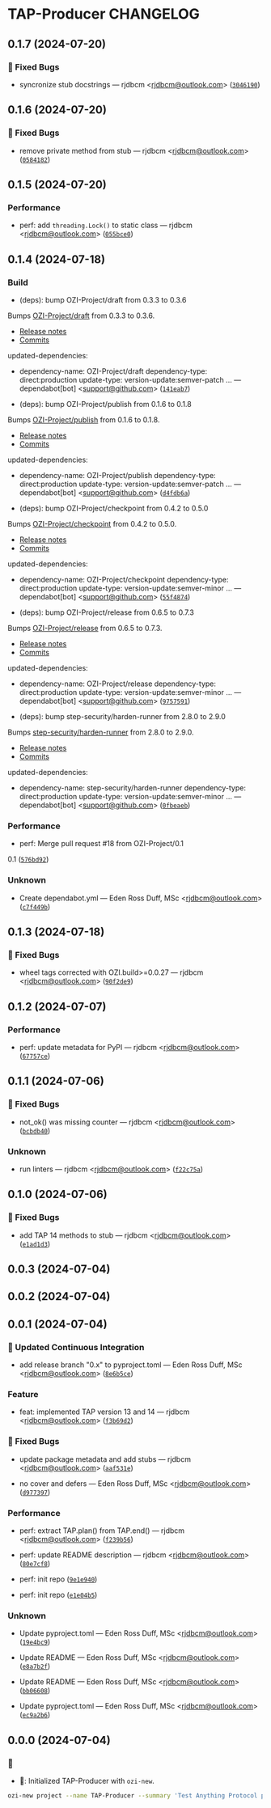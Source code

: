 # TAP-Producer CHANGELOG
## 0.1.7 (2024-07-20)


### 🐛 Fixed Bugs

* syncronize stub docstrings — rjdbcm &lt;rjdbcm@outlook.com&gt;
([`3046190`](https://github.com/OZI-Project/TAP-Producer/commit/3046190019f542649f03258dda787f69ea382f13))

## 0.1.6 (2024-07-20)


### 🐛 Fixed Bugs

* remove private method from stub — rjdbcm &lt;rjdbcm@outlook.com&gt;
([`0584182`](https://github.com/OZI-Project/TAP-Producer/commit/0584182e8d32275fd5c787b686f2e245c8fa927e))

## 0.1.5 (2024-07-20)


### Performance


* perf: add ``threading.Lock()`` to static class — rjdbcm &lt;rjdbcm@outlook.com&gt;
([`055bce0`](https://github.com/OZI-Project/TAP-Producer/commit/055bce08b33e156ec4915acb7f580855b52e7dc4))

## 0.1.4 (2024-07-18)


### Build


* (deps): bump OZI-Project/draft from 0.3.3 to 0.3.6

Bumps [OZI-Project/draft](https://github.com/ozi-project/draft) from 0.3.3 to 0.3.6.
- [Release notes](https://github.com/ozi-project/draft/releases)
- [Commits](https://github.com/ozi-project/draft/compare/0.3.3...0.3.6)


updated-dependencies:
- dependency-name: OZI-Project/draft
  dependency-type: direct:production
  update-type: version-update:semver-patch
... — dependabot[bot] &lt;support@github.com&gt;
([`141eab7`](https://github.com/OZI-Project/TAP-Producer/commit/141eab74b52bd8bc0785c6ac9516e448dfdd705c))

* (deps): bump OZI-Project/publish from 0.1.6 to 0.1.8

Bumps [OZI-Project/publish](https://github.com/ozi-project/publish) from 0.1.6 to 0.1.8.
- [Release notes](https://github.com/ozi-project/publish/releases)
- [Commits](https://github.com/ozi-project/publish/compare/0.1.6...0.1.8)


updated-dependencies:
- dependency-name: OZI-Project/publish
  dependency-type: direct:production
  update-type: version-update:semver-patch
... — dependabot[bot] &lt;support@github.com&gt;
([`d4fdb6a`](https://github.com/OZI-Project/TAP-Producer/commit/d4fdb6a9741326db7fd9e20e4a3784a112f793a1))

* (deps): bump OZI-Project/checkpoint from 0.4.2 to 0.5.0

Bumps [OZI-Project/checkpoint](https://github.com/ozi-project/checkpoint) from 0.4.2 to 0.5.0.
- [Release notes](https://github.com/ozi-project/checkpoint/releases)
- [Commits](https://github.com/ozi-project/checkpoint/compare/0.4.2...0.5.0)


updated-dependencies:
- dependency-name: OZI-Project/checkpoint
  dependency-type: direct:production
  update-type: version-update:semver-minor
... — dependabot[bot] &lt;support@github.com&gt;
([`55f4874`](https://github.com/OZI-Project/TAP-Producer/commit/55f4874d40c9042b2ec4c0033a5c51338c474daf))

* (deps): bump OZI-Project/release from 0.6.5 to 0.7.3

Bumps [OZI-Project/release](https://github.com/ozi-project/release) from 0.6.5 to 0.7.3.
- [Release notes](https://github.com/ozi-project/release/releases)
- [Commits](https://github.com/ozi-project/release/compare/0.6.5...0.7.3)


updated-dependencies:
- dependency-name: OZI-Project/release
  dependency-type: direct:production
  update-type: version-update:semver-minor
... — dependabot[bot] &lt;support@github.com&gt;
([`9757591`](https://github.com/OZI-Project/TAP-Producer/commit/97575910b115dc2d1b984a400614906e36e9ccc2))

* (deps): bump step-security/harden-runner from 2.8.0 to 2.9.0

Bumps [step-security/harden-runner](https://github.com/step-security/harden-runner) from 2.8.0 to 2.9.0.
- [Release notes](https://github.com/step-security/harden-runner/releases)
- [Commits](https://github.com/step-security/harden-runner/compare/v2.8.0...0d381219ddf674d61a7572ddd19d7941e271515c)


updated-dependencies:
- dependency-name: step-security/harden-runner
  dependency-type: direct:production
  update-type: version-update:semver-minor
... — dependabot[bot] &lt;support@github.com&gt;
([`0fbeaeb`](https://github.com/OZI-Project/TAP-Producer/commit/0fbeaeb87a2c92bf43e490c0a16f7179b81f3176))


### Performance


* perf: Merge pull request #18 from OZI-Project/0.1

0.1
([`576bd92`](https://github.com/OZI-Project/TAP-Producer/commit/576bd928b40e62db95c928ff13ef711d4acc5635))


### Unknown


* Create dependabot.yml — Eden Ross Duff, MSc &lt;rjdbcm@outlook.com&gt;
([`c7f449b`](https://github.com/OZI-Project/TAP-Producer/commit/c7f449be1bcdb97353e5149711f45629afa59882))

## 0.1.3 (2024-07-18)


### 🐛 Fixed Bugs

* wheel tags corrected with OZI.build&gt;=0.0.27 — rjdbcm &lt;rjdbcm@outlook.com&gt;
([`90f2de9`](https://github.com/OZI-Project/TAP-Producer/commit/90f2de9e4af4a9a71277c948f26132b422b990d0))

## 0.1.2 (2024-07-07)


### Performance


* perf: update metadata for PyPI — rjdbcm &lt;rjdbcm@outlook.com&gt;
([`67757ce`](https://github.com/OZI-Project/TAP-Producer/commit/67757ce11788e41c3fae43cc55fa8e9b669b997c))

## 0.1.1 (2024-07-06)


### 🐛 Fixed Bugs

* not_ok() was missing counter — rjdbcm &lt;rjdbcm@outlook.com&gt;
([`bcbdb40`](https://github.com/OZI-Project/TAP-Producer/commit/bcbdb4019cd6c854b4a39c8b6a2e757fc18349b8))


### Unknown


* run linters — rjdbcm &lt;rjdbcm@outlook.com&gt;
([`f22c75a`](https://github.com/OZI-Project/TAP-Producer/commit/f22c75a6b3f506ca23adb8ec4269f67707f08bfb))

## 0.1.0 (2024-07-06)


### 🐛 Fixed Bugs

* add TAP 14 methods to stub — rjdbcm &lt;rjdbcm@outlook.com&gt;
([`e1ad1d3`](https://github.com/OZI-Project/TAP-Producer/commit/e1ad1d3c1482b181b2b66719dabe4259c413e05e))

## 0.0.3 (2024-07-04)

## 0.0.2 (2024-07-04)

## 0.0.1 (2024-07-04)


### 👷 Updated Continuous Integration

* add release branch &#34;0.x&#34; to pyproject.toml — Eden Ross Duff, MSc &lt;rjdbcm@outlook.com&gt;
([`8e6b5ce`](https://github.com/OZI-Project/TAP-Producer/commit/8e6b5ce9e1470bfd062636c2e5de1ded9bdf5fe4))


### Feature


* feat: implemented TAP version 13 and 14 — rjdbcm &lt;rjdbcm@outlook.com&gt;
([`f3b69d2`](https://github.com/OZI-Project/TAP-Producer/commit/f3b69d26573311a9959216670868c7aa34ffb02d))


### 🐛 Fixed Bugs

* update package metadata and add stubs — rjdbcm &lt;rjdbcm@outlook.com&gt;
([`aaf531e`](https://github.com/OZI-Project/TAP-Producer/commit/aaf531e26a5d4f84ec1f3edec251131e94668c2d))

* no cover and defers  — Eden Ross Duff, MSc &lt;rjdbcm@outlook.com&gt;
([`d977397`](https://github.com/OZI-Project/TAP-Producer/commit/d977397789bcad3c3d339433baba92bb14900a43))


### Performance


* perf: extract TAP.plan() from TAP.end() — rjdbcm &lt;rjdbcm@outlook.com&gt;
([`f239b56`](https://github.com/OZI-Project/TAP-Producer/commit/f239b56110b42d34878d3aefeb0a7b04b77715da))

* perf: update README description — rjdbcm &lt;rjdbcm@outlook.com&gt;
([`80e7cf8`](https://github.com/OZI-Project/TAP-Producer/commit/80e7cf8c5ad09963c47525fc21f4a03a84ea0313))

* perf: init repo
([`9e1e940`](https://github.com/OZI-Project/TAP-Producer/commit/9e1e940b9df1799a11c09b3856f062fd0f9e2322))

* perf: init repo
([`e1e04b5`](https://github.com/OZI-Project/TAP-Producer/commit/e1e04b54be9608fc0e0dcb375ea77fd2caeb6ac9))


### Unknown


* Update pyproject.toml — Eden Ross Duff, MSc &lt;rjdbcm@outlook.com&gt;
([`19e4bc9`](https://github.com/OZI-Project/TAP-Producer/commit/19e4bc9017bc0f1f2890187d6edd2ed029eecc33))

* Update README — Eden Ross Duff, MSc &lt;rjdbcm@outlook.com&gt;
([`e8a7b2f`](https://github.com/OZI-Project/TAP-Producer/commit/e8a7b2fd49f95f4deed709c8e28d4ef306f369f5))

* Update README — Eden Ross Duff, MSc &lt;rjdbcm@outlook.com&gt;
([`bb06608`](https://github.com/OZI-Project/TAP-Producer/commit/bb066085e63507008e78057389501b2c2209edab))

* Update pyproject.toml — Eden Ross Duff, MSc &lt;rjdbcm@outlook.com&gt;
([`ec9a2b6`](https://github.com/OZI-Project/TAP-Producer/commit/ec9a2b6cee136e7b958842c0e06e3b823bf93209))


## 0.0.0 (2024-07-04)

### :tada:

* :tada:: Initialized TAP-Producer with ``ozi-new``.

```sh
ozi-new project --name TAP-Producer --summary 'Test Anything Protocol producer API for Python.' --keywords TAP --home-page https://www.oziproject.dev --author 'Eden Ross Duff MSc' --author-email help@oziproject.dev --license 'OSI Approved :: Apache Software License' --license-expression 'Apache-2.0 WITH LLVM-exception' --requires-dist 'typing_extensions;python_version<"3.11"'
```